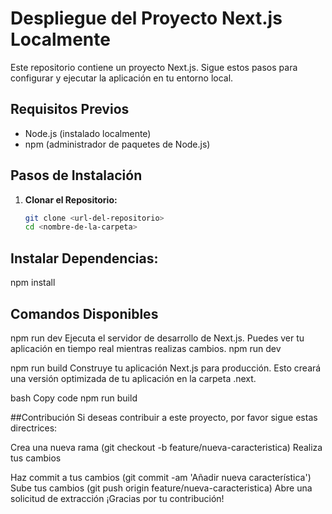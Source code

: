 # Despliegue del Proyecto Next.js Localmente

Este repositorio contiene un proyecto Next.js. Sigue estos pasos para configurar y ejecutar la aplicación en tu entorno local.

## Requisitos Previos

- Node.js (instalado localmente)
- npm (administrador de paquetes de Node.js)

## Pasos de Instalación

1. **Clonar el Repositorio:**
   ```bash
   git clone <url-del-repositorio>
   cd <nombre-de-la-carpeta>
## Instalar Dependencias:
npm install
## Comandos Disponibles
npm run dev
Ejecuta el servidor de desarrollo de Next.js. Puedes ver tu aplicación en tiempo real mientras realizas cambios.
npm run dev

npm run build
Construye tu aplicación Next.js para producción. Esto creará una versión optimizada de tu aplicación en la carpeta .next.

bash
Copy code
npm run build

##Contribución
Si deseas contribuir a este proyecto, por favor sigue estas directrices:

Crea una nueva rama (git checkout -b feature/nueva-caracteristica)
Realiza tus cambios

Haz commit a tus cambios (git commit -am 'Añadir nueva característica')
Sube tus cambios (git push origin feature/nueva-caracteristica)
Abre una solicitud de extracción
¡Gracias por tu contribución!
